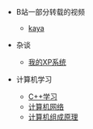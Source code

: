 - B站一部分转载的视频

  - [kaya](bilibili_videos/kaya.md)
  
- 杂谈
  - [我的XP系统](xp/xp.md)

- 计算机学习
  - [C++学习](cpp/cpp_learning.md)
  - [计算机网络](computer_network/computer_network.md)
  - [计算机组成原理](Principles_of_Computer_Organization/Principles_of_Computer_Organization.md)

